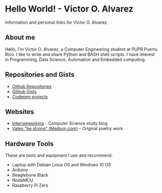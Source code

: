 # Hello World! - Victor O. Alvarez
Information and personal links for Victor O. Alvarez.

## About me
Hello, I'm Victor O. Alvarez, a Computer Engineering student at PUPR Puerto Rico. I like to write and share Python and BASH shell scripts. I have interest in Programming, Data Science, Automation and Embedded computing.

## Repositories and Gists
- [Github Repositories](https://github.com/victoroalvarez?tab=repositories)
- [Github Gists](https://gist.github.com/victoroalvarez)
- [Codepen projects](https://codepen.io/victoroalvarez)

## Websites
- [Internetworking](https://voalvarez.wordpress.org) - Computer Science study blog
- [Valeo "be strong" (Medium.com)](https://medium.com/valeo-be-strong) - Original poetry work

## Hardware Tools
These are tools and equipment I use and recommend.
- Laptop with Debian Linux OS and Windows 10 OS
- Arduino
- Beaglebone Black
- NodeMCU
- Raspberry Pi Zero
